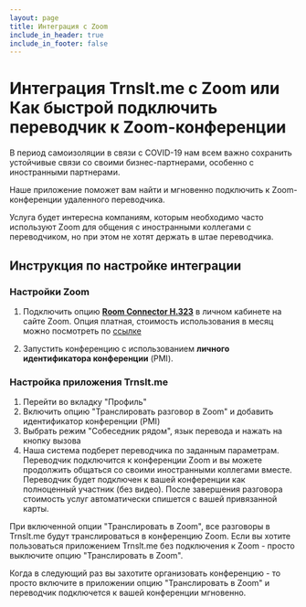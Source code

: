 ```yaml
---
layout: page
title: Интеграция c Zoom
include_in_header: true
include_in_footer: false
---
```


# Интеграция Trnslt.me с Zoom или Как быстрой подключить переводчик к Zoom-конференции

В период самоизоляции в связи с COVID-19 нам всем важно сохранить устойчивые связи со своими бизнес-партнерами, особенно с иностранными партнерами.

Наше приложение поможет вам найти и мгновенно подключить к Zoom-конференции удаленного переводчика.

Услуга будет интересна компаниям, которым необходимо часто используют Zoom для общения с иностранными коллегами с переводчиком, но при этом не хотят держать в штае переводчика.

## Инструкция по настройке интеграции

### Настройки Zoom

1. Подключить опцию **[Room Connector H.323](https://zoom.us/pricing)** в личном кабинете на сайте Zoom. Опция платная, стоимость использования в месяц можно посмотреть по [ссылке](https://zoom.us/pricing)

2. Запустить конференцию с использованием **личного идентификатора конференции** (PMI).

### Настройка приложения Trnslt.me

1. Перейти во вкладку "Профиль"
2. Включить опцию "Транслировать разговор в Zoom"
   и добавить идентификатор конференции (PMI)
3. Выбрать режим "Собеседник рядом", язык перевода и нажать на кнопку вызова
4. Наша система подберет переводчика по заданным параметрам. Переводчик подключится к конференции Zoom и вы можете продолжить общаться со своими иностранными коллегами вместе. Переводчик будет подключен к вашей конференции как полноценный участник (без видео). После завершения разговора стоимость услуг автоматически спишется с вашей привязанной карты.

При включенной опции "Транслировать в Zoom", все разговоры в Trnslt.me будут транслироваться в конференцию Zoom. Если вы хотите пользоваться приложением Trnslt.me без подключения к Zoom - просто выключите опцию "Транслировать в Zoom".

Когда в следующий раз вы захотите организовать конференцию - то просто включите в приложении опцию "Транслировать в Zoom" и переводчик подключется к вашей конференции мгновенно.
